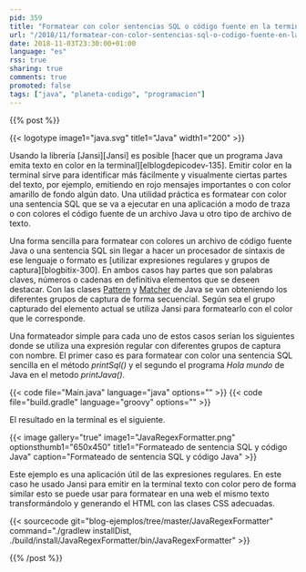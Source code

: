 ```yaml
---
pid: 359
title: "Formatear con color sentencias SQL o código fuente en la terminal con Java y Jansi"
url: "/2018/11/formatear-con-color-sentencias-sql-o-codigo-fuente-en-la-terminal-con-java-y-jansi/"
date: 2018-11-03T23:30:00+01:00
language: "es"
rss: true
sharing: true
comments: true
promoted: false
tags: ["java", "planeta-codigo", "programacion"]
---
```


{{% post %}}

{{< logotype image1="java.svg" title1="Java" width1="200" >}}

Usando la librería [Jansi][Jansi] es posible [hacer que un programa Java emita texto en color en la terminal][elblogdepicodev-135]. Emitir color en la terminal sirve para identificar más fácilmente y visualmente ciertas partes del texto, por ejemplo, emitiendo en rojo mensajes importantes o con color amarillo de fondo algún dato. Una utilidad práctica es formatear con color una sentencia SQL que se va a ejecutar en una aplicación a modo de traza o con colores el código fuente de un archivo Java u otro tipo de archivo de texto.

Una forma sencilla para formatear con colores un archivo de código fuente Java o una sentencia SQL sin llegar a hacer un procesador de sintaxis de ese lenguaje o formato es [utilizar expresiones regulares y grupos de captura][blogbitix-300]. En ambos casos hay partes que son palabras claves, números o cadenas en definitiva elementos que se deseen destacar. Con las clases [Pattern](https://docs.oracle.com/en/java/javase/11/docs/api/java.base/java/util/regex/Pattern.html) y [Matcher](https://docs.oracle.com/en/java/javase/11/docs/api/java.base/java/util/regex/Matcher.html) de Java se van obteniendo los diferentes grupos de captura de forma secuencial. Según sea el grupo capturado del elemento actual se utiliza Jansi para formatearlo con el color que le corresponde.

Una formateador simple para cada uno de estos casos serían los siguientes donde se utiliza una expresión regular con diferentes grupos de captura con nombre. El primer caso es para formatear con color una sentencia SQL sencilla en el método _printSql()_ y el segundo el programa _Hola mundo_ de Java en el metodo _printJava()_.

{{< code file="Main.java" language="java" options="" >}}
{{< code file="build.gradle" language="groovy" options="" >}}

El resultado en la terminal es el siguiente.

{{< image
    gallery="true"
    image1="JavaRegexFormatter.png" optionsthumb1="650x450" title1="Formateado de sentencia SQL y código Java"
    caption="Formateado de sentencia SQL y código Java" >}}

Este ejemplo es una aplicación útil de las expresiones regulares. En este caso he usado Jansi para emitir en la terminal texto con color pero de forma similar esto se puede usar para formatear en una web el mismo texto transformándolo y generando el HTML con las clases CSS adecuadas.

{{< sourcecode git="blog-ejemplos/tree/master/JavaRegexFormatter" command="./gradlew installDist, ./build/install/JavaRegexFormatter/bin/JavaRegexFormatter" >}}

{{% /post %}}
